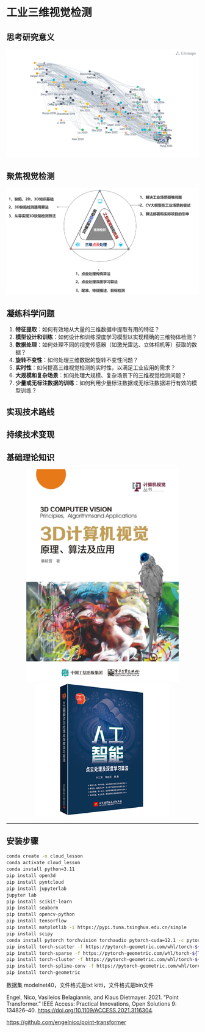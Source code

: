 <!--
 * @Author: wangwei83 wangwei83@cuit.edu.cn
 * @Date: 2024-05-27 15:00:27
 * @LastEditors: wangwei83 wangwei83@cuit.edu.cn
 * @LastEditTime: 2024-06-16 21:36:55
 * @FilePath: /wangwei/X-23d-Y-ai-Z-detection/README.md
 * @Description: 这是默认设置,请设置`customMade`, 打开koroFileHeader查看配置 进行设置: https://github.com/OBKoro1/koro1FileHeader/wiki/%E9%85%8D%E7%BD%AE
-->
# 工业三维视觉检测

## 思考研究意义

<div align="center">
    <img src="./image/litmaps.png" width="800"/>
</div>

## 聚焦视觉检测

<div align="center">
    <img src="./image/research&engineer.png" width="600"/>
</div>

## 凝练科学问题

1. **特征提取**：如何有效地从大量的三维数据中提取有用的特征？
2. **模型设计和训练**：如何设计和训练深度学习模型以实现精确的三维物体检测？
3. **数据处理**：如何处理不同的视觉传感器（如激光雷达、立体相机等）获取的数据？
4. **旋转不变性**：如何处理三维数据的旋转不变性问题？
5. **实时性**：如何提高三维视觉检测的实时性，以满足工业应用的需求？
6. **大规模和复杂场景**：如何处理大规模、复杂场景下的三维视觉检测问题？
7. **少量或无标注数据的训练**：如何利用少量标注数据或无标注数据进行有效的模型训练？

## 实现技术路线

## 持续技术变现

## 基础理论知识

<div align="center">
    <img src="image/3D计算机视觉.png" width="400"/>
</div>

<div align="center">
    <img src="image/人工智能点云处理机深度学习算法.jpg"/>
</div>

---





## 安装步骤

```bash
conda create -n cloud_lesson
conda activate cloud_lesson
conda install python=3.11
pip install open3d
pip install pyntcloud
pip install jupyterlab
jupyter lab
pip install scikit-learn
pip install seaborn
pip install opencv-python
pip install tensorflow
pip install matplotlib -i https://pypi.tuna.tsinghua.edu.cn/simple
pip install scipy
conda install pytorch torchvision torchaudio pytorch-cuda=12.1 -c pytorch -c nvidia
pip install torch-scatter -f https://pytorch-geometric.com/whl/torch-${TORCH}+${CUDA}.html
pip install torch-sparse -f https://pytorch-geometric.com/whl/torch-${TORCH}+${CUDA}.html
pip install torch-cluster -f https://pytorch-geometric.com/whl/torch-${TORCH}+${CUDA}.html
pip install torch-spline-conv -f https://pytorch-geometric.com/whl/torch-${TORCH}+${CUDA}.html
pip install torch-geometric
```

数据集
modelnet40，文件格式是txt
kitti，文件格式是bin文件

Engel, Nico, Vasileios Belagiannis, and Klaus Dietmayer. 2021. “Point Transformer.” IEEE Access: Practical Innovations, Open Solutions 9: 134826–40. https://doi.org/10.1109/ACCESS.2021.3116304.

https://github.com/engelnico/point-transformer


